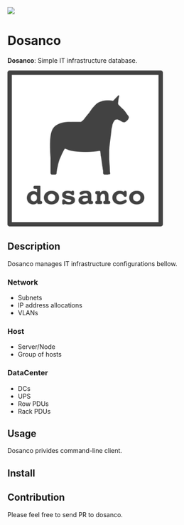 ![](https://github.com/hichikaw/dosanco/workflows/Go/badge.svg)

Dosanco
=======

**Dosanco**: Simple IT infrastructure database.

<img src="./docs/image/logo.png" width="350">

## Description
Dosanco manages IT infrastructure configurations bellow.

### Network
- Subnets
- IP address allocations
- VLANs

### Host
- Server/Node
- Group of hosts

### DataCenter
- DCs
- UPS
- Row PDUs
- Rack PDUs

## Usage
Dosanco privides command-line client.

## Install

## Contribution
Please feel free to send PR to dosanco.
